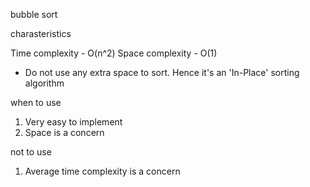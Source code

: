 bubble sort

charasteristics

Time complexity - O(n^2)
Space complexity - O(1)

* Do not use any extra space to sort. Hence it's an 'In-Place' sorting algorithm

when to use

1) Very easy to implement
2) Space is a concern

not to use

1) Average time complexity is a concern